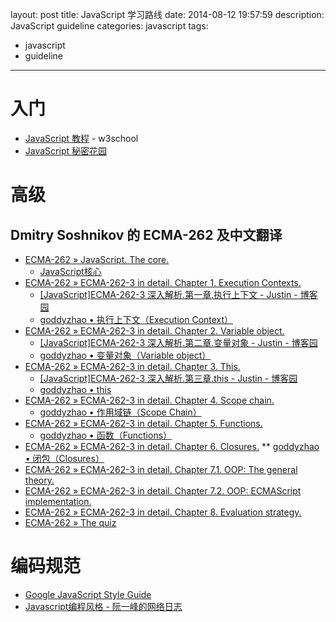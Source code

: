 ﻿layout: post
title: JavaScript 学习路线
date: 2014-08-12 19:57:59
description: JavaScript guideline
categories: javascript
tags:
- javascript
- guideline
---
# 入门
* [JavaScript 教程](http://www.w3school.com.cn/js/index.asp) - w3school
* [JavaScript 秘密花园](http://bonsaiden.github.io/JavaScript-Garden/zh/)

# 高级

## Dmitry Soshnikov 的 ECMA-262 及中文翻译
+ [ECMA-262 » JavaScript. The core.](http://dmitrysoshnikov.com/ecmascript/javascript-the-core/)
    * [JavaScript核心](http://weizhifeng.net/javascript-the-core.html)
+ [ECMA-262 » ECMA-262-3 in detail. Chapter 1. Execution Contexts.](http://dmitrysoshnikov.com/ecmascript/chapter-1-execution-contexts/)
    * [[JavaScript]ECMA-262-3 深入解析.第一章.执行上下文 - Justin - 博客园](http://www.cnblogs.com/justinw/archive/2010/04/16/1713086.html)
    * [goddyzhao • 执行上下文（Execution Context）](http://zh.blog.goddyzhao.me/post/10020230352/execution-context)
+ [ECMA-262 » ECMA-262-3 in detail. Chapter 2. Variable object.](http://dmitrysoshnikov.com/ecmascript/chapter-2-variable-object/)
    * [[JavaScript]ECMA-262-3 深入解析.第二章.变量对象 - Justin - 博客园](http://www.cnblogs.com/justinw/archive/2010/04/23/1718733.html)
    * [goddyzhao • 变量对象（Variable object）](http://zh.blog.goddyzhao.me/post/11141710441/variable-object)
+ [ECMA-262 » ECMA-262-3 in detail. Chapter 3. This.](http://dmitrysoshnikov.com/ecmascript/chapter-3-this/)
    * [[JavaScript]ECMA-262-3 深入解析.第三章.this - Justin - 博客园](http://www.cnblogs.com/justinw/archive/2010/05/04/1727295.html)
    * [goddyzhao • this](http://zh.blog.goddyzhao.me/post/11218727474/this)
+ [ECMA-262 » ECMA-262-3 in detail. Chapter 4. Scope chain.](http://dmitrysoshnikov.com/ecmascript/chapter-4-scope-chain/)
    * [goddyzhao • 作用域链（Scope Chain）](http://zh.blog.goddyzhao.me/post/11259644092/scope-chain)
+ [ECMA-262 » ECMA-262-3 in detail. Chapter 5. Functions.](http://dmitrysoshnikov.com/ecmascript/chapter-5-functions/)
    * [goddyzhao • 函数（Functions）](http://zh.blog.goddyzhao.me/post/11273713920/functions)
+ [ECMA-262 » ECMA-262-3 in detail. Chapter 6. Closures.](http://dmitrysoshnikov.com/ecmascript/chapter-6-closures/)
    ** [goddyzhao • 闭包（Closures）](http://zh.blog.goddyzhao.me/post/11311499651/closures)
+ [ECMA-262 » ECMA-262-3 in detail. Chapter 7.1. OOP: The general theory.](http://dmitrysoshnikov.com/ecmascript/chapter-7-1-oop-general-theory/)
+ [ECMA-262 » ECMA-262-3 in detail. Chapter 7.2. OOP: ECMAScript implementation.](http://dmitrysoshnikov.com/ecmascript/chapter-7-2-oop-ecmascript-implementation/)
+ [ECMA-262 » ECMA-262-3 in detail. Chapter 8. Evaluation strategy.](http://dmitrysoshnikov.com/ecmascript/chapter-8-evaluation-strategy/)
+ [ECMA-262 » The quiz](http://dmitrysoshnikov.com/ecmascript/the-quiz/)


# 编码规范
* [Google JavaScript Style Guide](https://google-styleguide.googlecode.com/svn/trunk/javascriptguide.xml)
* [Javascript编程风格 - 阮一峰的网络日志](http://www.ruanyifeng.com/blog/2012/04/javascript_programming_style.html)

